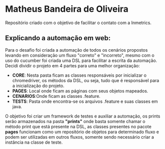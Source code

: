 # Matheus Bandeira de Oliveira
Repositório criado com o objetivo de facilitar o contato com a Inmetrics.

<p><h2>Explicando a automação em web:</h2></p>
  <p>Para o desafio foi criada a automação de todos os cenários propostos levando em consideração um fluxo "correto" e "incorreto", mesmo com o uso do cucumber foi criada uma DSL para facilitar a escrita da automação. Decidi dividir o projeto em 4 partes para uma melhor organização:</p>
   <ul> 
   <li><b>CORE</b>: Nesta pasta ficam as classes responsáveis por inicializar o chromedriver, os métodos da DSL, ou seja, tudo que é responsável para a inicialização do projeto.</li>
   <li><b>PAGES</b>: Local onde ficam as páginas com seus objetos mapeados.</li>
   <li><b>CENARIOS</b>:Onde ficam as classes .feature.</li>
   <li><b>TESTS</b>: Pasta onde encontra-se os arquivos .feature e suas classes em java.</li>
  </ul>
  
  <p>O objetivo foi criar um framework de testes e auxiliar a automação, os prints serão armazenados na pasta <b>"prints"</b> onde basta somente chamar o método print que está presente na DSL, as classes presentes no pacote <b>pages</b> funcionam como um repositório de objetos para determinado fluxo e podem ser utilizadas em outros fluxos, somente sendo necessário criar a instância na classe de teste.</p>
  
